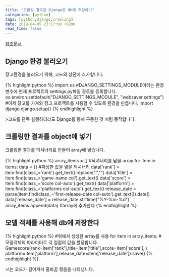 ```yaml
---
title: "크롤링 결과값 Django로 db에 저장하기"
categories: [python]
tags: [python,django,crawling]
date: 2019-04-05 23:17:00 +0200
read_time: false
---
```

<p><a href='https://beomi.github.io/gb-crawling/posts/2017-03-01-HowToMakeWebCrawler-Save-with-Django.html' target='_blank'>참조문서</a></p>

## Django 환경 불러오기
<p>장고환경을 불러오기 위해, 코드의 상단에 추가합니다.</p>
<p>
{% highlight python %}
import os
#DJANGO_SETTINGS_MODULE이라는 환경 변수에 현재 프로젝트의 settings.py파일 경로를 등록합니다.
os.environ.setdefault("DJANGO_SETTINGS_MODULE", "websaver.settings")
#이제 장고를 가져와 장고 프로젝트를 사용할 수 있도록 환경을 만듭니다.
import django
django.setup()
{% endhighlight %}
</p>
>코드를 단독 실행하더라도 Django를 통해 구동한 것 처럼 동작합니다.

## 크롤링한 결과를 object에 넣기
<p>크롤링한 결과를 딕셔너리로 만들어 array에 넣습니다. </p>
<p>
{% highlight python %}
array_items = []  #딕셔너리를 담을 array
for item in items:
    data = {}   #파싱한 값을 넣을 딕셔너리
    data['rank'] = item.find(class_='rank').get_text().replace(".","")
    data['title'] = item.find(class_='game-name col').get_text()
    data['score'] = item.find(class_='score col-auto').get_text()
    data['platform'] = item.find(class_='platforms col-auto').get_text()
    release_date = parse(item.find(class_='first-release-date col-auto').get_text()).date()
    data['release_date'] = release_date.strftime("%Y-%m-%d")
    array_items.append(data) #array에 추가한다
{% endhighlight %}
</p>

## 모델 객체를 사용해 db에 저장한다
<p>
{% highlight python %}
#위에서 생성한 array를 사용
for item in array_items:
    #모델객체의 파라미터로 각 컬럼의 값을 할당합니다.
    Gamescore(rank=item['rank'],title=item['title'],score=item['score'], \
    platform=item['platform'],release_date=item['release_date']).save()
{% endhighlight %}
</p>
>\는 코드가 길어져서 줄바꿈 했음을 나타냅니다.
